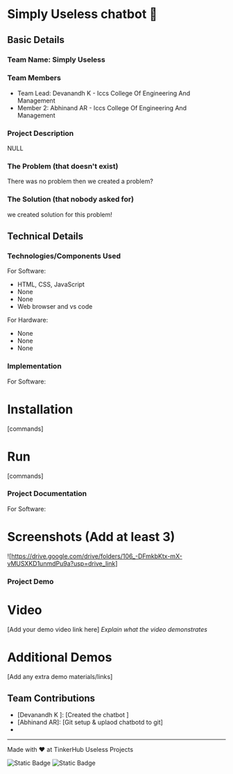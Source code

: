 # Simply Useless chatbot 🎯


## Basic Details
### Team Name: Simply Useless


### Team Members
- Team Lead: Devanandh K - Iccs College Of Engineering And Management
- Member 2: Abhinand AR - Iccs College Of Engineering And Management

### Project Description
NULL

### The Problem (that doesn't exist)
There was no problem then we created a problem?

### The Solution (that nobody asked for)
we created solution for this problem!

## Technical Details
### Technologies/Components Used
For Software:
- HTML, CSS, JavaScript
- None
- None
- Web browser and vs code 

For Hardware:
- None
- None
- None

### Implementation
For Software:
# Installation
[commands]

# Run
[commands]

### Project Documentation
For Software:

# Screenshots (Add at least 3)
![https://drive.google.com/drive/folders/106_-DFmkbKtx-mX-vMUSXKD1unmdPu9a?usp=drive_link]

### Project Demo
# Video
[Add your demo video link here]
*Explain what the video demonstrates*

# Additional Demos
[Add any extra demo materials/links]

## Team Contributions
- [Devanandh K ]: [Created the chatbot ]
- [Abhinand AR]: [Git setup &  uplaod chatbotd to git]
-

---
Made with ❤️ at TinkerHub Useless Projects 

![Static Badge](https://img.shields.io/badge/TinkerHub-24?color=%23000000&link=https%3A%2F%2Fwww.tinkerhub.org%2F)
![Static Badge](https://img.shields.io/badge/UselessProjects--25-25?link=https%3A%2F%2Fwww.tinkerhub.org%2Fevents%2FQ2Q1TQKX6Q%2FUseless%2520Projects)



